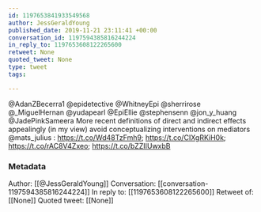 ```yaml
---
id: 1197653841933549568
author: JessGeraldYoung
published_date: 2019-11-21 23:11:41 +00:00
conversation_id: 1197594385816244224
in_reply_to: 1197653608122265600
retweet: None
quoted_tweet: None
type: tweet
tags:

---
```


@AdanZBecerra1 @epidetective @WhitneyEpi @sherrirose @_MiguelHernan @yudapearl @EpiEllie @stephensenn @jon_y_huang @JadePinkSameera More recent definitions of direct and indirect effects appealingly (in my view) avoid conceptualizing interventions on mediators @mats_julius : https://t.co/Wd48TzFmh9; https://t.co/CIXgRKiH0k; https://t.co/rAC8V4Zxeo; https://t.co/bZZIIUwxbB

### Metadata

Author: [[@JessGeraldYoung]]
Conversation: [[conversation-1197594385816244224]]
In reply to: [[1197653608122265600]]
Retweet of: [[None]]
Quoted tweet: [[None]]

